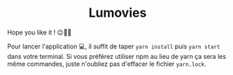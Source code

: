 <h1 align="center">Lumovies<br/></h1>

Hope you like it ! 😉👍🏼 <br/>

Pour lancer l'application 💻, il suffit de taper `yarn install` puis `yarn start` dans votre terminal. Si vous préférez utiliser npm au lieu de yarn ça sera les même commandes, juste n'oubliez pas d'effacer le fichier `yarn.lock`.
